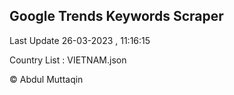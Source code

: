 

## Google Trends Keywords Scraper 
 
Last Update 26-03-2023 , 11:16:15

Country List :
VIETNAM.json



© Abdul Muttaqin 
